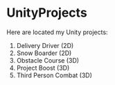 # UnityProjects
Here are located my Unity projects:
1. Delivery Driver (2D)
2. Snow Boarder (2D)
3. Obstacle Course (3D)
4. Project Boost (3D)
5. Third Person Combat (3D)
